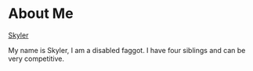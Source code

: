 # About Me

[Skyler](/README.md)

My name is Skyler, I am a disabled faggot. I have four siblings and can be very competitive. 